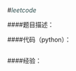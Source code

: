 #*<font color=DarkSlateGray>leetcode</font>*

####题目描述：
>>


####代码（python）：	

```python

```
####经验：



